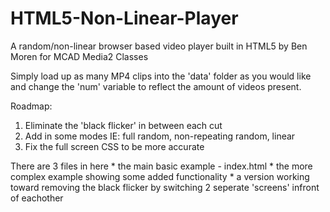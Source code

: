 HTML5-Non-Linear-Player
=======================

A random/non-linear browser based video player built in HTML5
by Ben Moren for MCAD Media2 Classes

Simply load up as many MP4 clips into the 'data' folder as you would like and change the 'num' variable to reflect the amount of videos present.

Roadmap:
  1. Eliminate the 'black flicker' in between each cut
  2. Add in some modes IE: full random, non-repeating random, linear
  3. Fix the full screen CSS to be more accurate


There are 3 files in here
	* the main basic example - index.html
	* the more complex example showing some added functionality
	* a version working toward removing the black flicker by switching 2 seperate 'screens' infront of eachother
